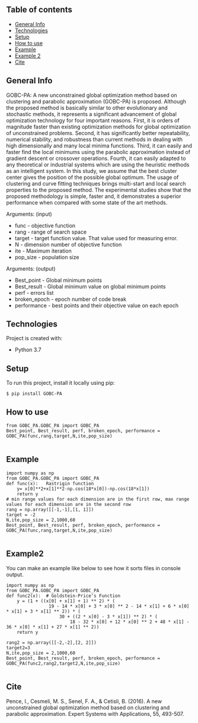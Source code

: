 ## Table of contents
* [General Info](#general-info)
* [Technologies](#technologies)
* [Setup](#setup)
* [How to use](#how-to-use)
* [Example](#Example)
* [Example 2](#Example2)
* [Cite](#Cite)

## General Info
GOBC-PA: A new unconstrained global optimization method based on clustering and parabolic approximation
 (GOBC-PA) is proposed. Although the proposed method is basically similar to other
 evolutionary and stochastic methods, it represents a significant advancement of global optimization
 technology for four important reasons. First, it is orders of magnitude faster than existing optimization
 methods for global optimization of unconstrained problems. Second, it has significantly better repeatability,
 numerical stability, and robustness than current methods in dealing with high dimensionally
 and many local minima functions. Third, it can easily and faster find the local minimums using the
 parabolic approximation instead of gradient descent or crossover operations. Fourth, it can easily
 adapted to any theoretical or industrial systems which are using the heuristic methods as an intelligent
 system. In this study, we assume that the best cluster center gives the
 position of the possible global optimum. The usage of clustering and curve fitting techniques brings
 multi-start and local search properties to the proposed method. The experimental studies show that
 the proposed methodology is simple, faster and, it demonstrates a superior performance
 when compared with some state of the art methods.

Arguments: (input)
* func         - objective function
* rang         - range of search space
* target       - target function value. That value used for measuring error.
* N            - dimension number of objective function
* ite          - Maximum iteration
* pop_size     - population size
 
 
Arguments: (output)
* Best_point   - Global minimum points
* Best_result  - Global minimum value on global minimum points
* perf         - errors list
* broken_epoch - epoch number of code break
* performance  - best points and their objective value on each epoch
	
## Technologies
Project is created with:
* Python 3.7
	
## Setup
To run this project, install it locally using pip:

```
$ pip install GOBC-PA
```

## How to use

```
from GOBC_PA.GOBC_PA import GOBC_PA
Best_point, Best_result, perf, broken_epoch, performance = GOBC_PA(func,rang,target,N,ite,pop_size)
 
```

## Example

```
import numpy as np
from GOBC_PA.GOBC_PA import GOBC_PA
def func(x):   Rastrigin function
    y= x[0]**2+x[1]**2-np.cos(18*x[0])-np.cos(18*x[1])
    return y
# min range values for each dimension are in the first row, max range values for each dimension are in the second row
rang = np.array([[-1,-1],[1, 1]])
target = -2
N,ite,pop_size = 2,1000,60
Best_point, Best_result, perf, broken_epoch, performance = GOBC_PA(func,rang,target,N,ite,pop_size)
 
```

## Example2

You can make an example like below to see how it sorts files in console output.

```
import numpy as np
from GOBC_PA.GOBC_PA import GOBC_PA
def func2(x):  # Goldstein-Price's Function
    y = (1 + ((x[0] + x[1] + 1) ** 2) * (
                19 - 14 * x[0] + 3 * x[0] ** 2 - 14 * x[1] + 6 * x[0] * x[1] + 3 * x[1] ** 2)) * (
                    30 + ((2 * x[0] - 3 * x[1]) ** 2) * (
                        18 - 32 * x[0] + 12 * x[0] ** 2 + 48 * x[1] - 36 * x[0] * x[1] + 27 * x[1] ** 2))
    return y

rang2 = np.array([[-2,-2],[2, 2]])
target2=3
N,ite,pop_size = 2,1000,60
Best_point, Best_result, perf, broken_epoch, performance = GOBC_PA(func2,rang2,target2,N,ite,pop_size)
 
```

## Cite

Pence, I., Cesmeli, M. S., Senel, F. A., & Cetisli, B. (2016). A new unconstrained global optimization method based on clustering and parabolic approximation. Expert Systems with Applications, 55, 493-507.
